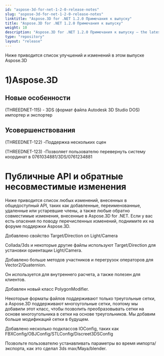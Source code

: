 ```yaml
---
id: "aspose-3d-for-net-1-2-0-release-notes"
slug: "aspose-3d-for-net-1-2-0-release-notes"
linktitle: "Aspose.3D for .NET 1.2.0 Примечания к выпуску"
title: "Aspose.3D for .NET 1.2.0 Примечания к выпуску"
weight: 10
description: "Aspose.3D for .NET 1.2.0 Примечания к выпуску – the latest updates and fixes."
type: "repository"
layout: "release"
---
```

Ниже приводится список улучшений и изменений в этом выпуске Aspose.3D
# **1)Aspose.3D**
## **Новые особенности**
(THREEDNET-115) - 3DS (формат файла Autodesk 3D Studio DOS) импортер и экспортер
## **Усовершенствования**
(THREEDNET-122) -Поддержка нескольких сцен

(THREEDNET-123) -Позволяет пользователю перевернуть систему координат в 0761034881/3DS/0761234881
# **Публичные API и обратные несовместимые изменения**
Ниже приводится список любых изменений, внесенных в общедоступный API, таких как добавленные, переименованные, удаленные или устаревшие члены, а также любые обратно совместимые изменения, внесенные в Aspose.3D for .NET. Если у вас есть опасения по поводу перечисленных изменений, поднимите их на форуме поддержки Aspose.3D.

Добавлено свойство Target/Direction on Light/Camera

Collada/3ds и некоторые другие файлы используют Target/Direction для установки ориентации Light/Camera.

Добавлено больше методов участников и перегрузок операторов для Vector2/Quaternion.

Он используется для внутреннего расчета, а также полезен для клиентов.

Добавлен новый класс PolygonModifier.

Некоторые форматы файлов поддерживают только треугольные сетки, а Aspose.3D поддерживают многоугольные сетки, поэтому мы добавили этот класс, чтобы позволить преобразовывать сетки на основе многоугольника в сетки на основе треугольников.
Мы добавим больше модификаций сетки в будущем.

Добавлено несколько подклассов IOConfig, таких как FBXConfig/OBJConfig/STLConfig/Discreet3DSConfig

Позвольте пользователю устанавливать параметры во время импорта/экспорта, как это сделал 3ds max/Maya/blender.
